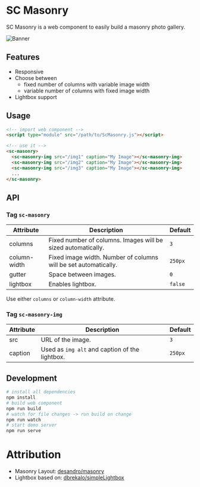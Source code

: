# SC Masonry
SC Masonry is a web component to easily build a masonry photo gallery.

![Banner](./banner.png)

## Features
- Responsive
- Choose between
  - fixed number of columns with variable image width
  - variable number of columns with fixed image width
- Lightbox support

## Usage
```html
<!-- import web component -->
<script type="module" src="/path/to/ScMasonry.js"></script>

<!-- use it -->
<sc-masonry>
  <sc-masonry-img src="/img1" caption="My Image"></sc-masonry-img>
  <sc-masonry-img src="/img2" caption="My Image"></sc-masonry-img>
  <sc-masonry-img src="/img3" caption="My Image"></sc-masonry-img>
  ...
</sc-masonry>
```

## API

### Tag `sc-masonry`

| Attribute    | Description                                                     | Default |
|--------------|-----------------------------------------------------------------|---------|
| columns      | Fixed number of columns. Images will be sized automatically.    | `3`     |
| column-width | Fixed image width. Number of columns will be set automatically. | `250px` |
| gutter       | Space between images.                                           | `0`     |
| lightbox     | Enables lightbox.                                               | `false` |

Use either `columns` or `column-width` attribute.

### Tag `sc-masonry-img`

| Attribute | Description                                    | Default |
|-----------|------------------------------------------------|---------|
| src       | URL of the image.                              | `3`     |
| caption   | Used as `img alt` and caption of the lightbox. | `250px` |

## Development
```bash
# install all dependencies
npm install
# build web component
npm run build
# watch for file changes -> run build on change
npm run watch
# start demo server
npm run serve
```

# Attribution
- Masonry Layout: [desandro/masonry](https://github.com/desandro/masonry)
- Lightbox based on: [dbrekalo/simpleLightbox](https://github.com/dbrekalo/simpleLightbox)
